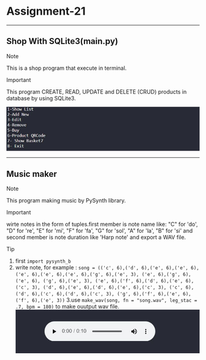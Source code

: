# Assignment-21
---
## Shop With SQLite3(main.py)
> [!NOTE]
This is a shop program that execute in terminal.

> [!IMPORTANT]  
This program CREATE, READ, UPDATE and DELETE (CRUD) products in database by using SQLite3.

![shop program](./1.JPG)

---
## Music maker
> [!NOTE]
This program making music by PySynth library.

> [!IMPORTANT]  
wirte notes in the form of tuples.first member is note name like: "C" for 'do', "D" for 're', "E" for 'mi', "F" for 'fa', "G" for 'sol', "A" for 'la', "B" for 'si' and second member is note duration like 'Harp note' and export a WAV file.

> [!TIP]  
1. first `import pysynth_b`
2. write note, for example : 
`song = (('c', 6),('d', 6),('e', 6),('e', 6),
        ('e', 6),('e', 6),('e', 6),('g', 6),('e', 3),
        ('e', 6),('g', 6),('e', 6), ('g', 6),('e', 3),
        ('e', 6),('f', 6),('d', 6),('e', 6),('c', 3),
        ('d', 6),('e', 6),('d', 6),('e', 6),('c', 3),
        ('c', 6),('d', 6),('c', 6),('d', 6),('c', 3),
        ('g', 6),('f', 6),('e', 6),('f', 6),('e', 3))`
3.use `make_wav(song, fn = "song.wav", leg_stac = .7, bpm = 180)` to make ouutput wav file.
![PySynth](./2.JPG)
